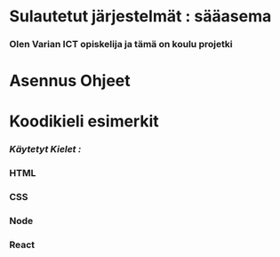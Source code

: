 # Sulautetut järjestelmät : sääasema

### Olen Varian ICT opiskelija ja tämä on koulu projetki

# Asennus Ohjeet 

# Koodikieli esimerkit

### *Käytetyt Kielet :*

### **HTML**

### **CSS**

### **Node**

### **React**






